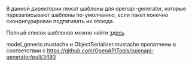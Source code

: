 В данной директории лежат шаблоны для openapi-generator, которые перезаписывают шаблоны по-умолчанию, если пакет конечно сконфигурирован подтягивать их отсюда.

Полный список шаблонов можно найти [здесь](https://github.com/OpenAPITools/openapi-generator/tree/master/modules/openapi-generator/src/main/resources/php)


model_generic.mustache и ObjectSerializer.mustache пропатчены в соответствии с https://github.com/OpenAPITools/openapi-generator/pull/3493
